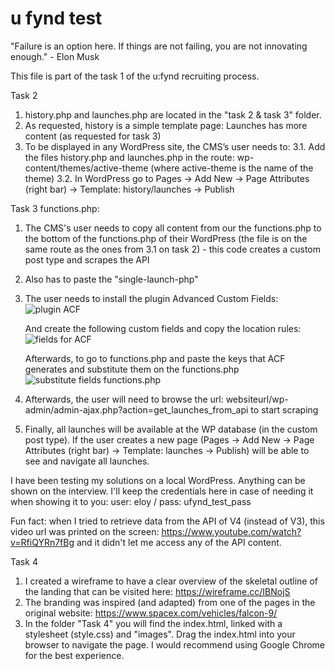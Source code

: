 # u fynd test
 "Failure is an option here. If things are not failing, you are not innovating enough." - Elon Musk

This file is part of the task 1 of the u:fynd recruiting process.


Task 2
1. history.php and launches.php are located in the "task 2 & task 3" folder.
2. As requested, history is a simple template page: <?php /* Template Name: history */ ?>
Launches has more content (as requested for task 3)
3. To be displayed in any WordPress site, the CMS’s user needs to:
    3.1. Add the files history.php and launches.php in the route: wp-content/themes/active-theme (where active-theme is the name of the theme)
    3.2. In WordPress go to Pages -> Add New -> Page Attributes (right bar) -> Template: history/launches -> Publish


Task 3
functions.php:
1. The CMS's user needs to copy all content from our the functions.php to the bottom of the functions.php of their WordPress (the file is on the same route as the ones from 3.1 on task 2) - this code creates a custom post type and scrapes the API
2. Also has to paste the "single-launch-php"
3. The user needs to install the plugin Advanced Custom Fields:
    ![plugin ACF](https://ireneyeloy.com/wp-content/uploads/2021/05/1.-ACF-Plugin-install-and-activate.jpg)
    
    And create the following custom fields and copy the location rules: 
    ![fields for ACF](https://ireneyeloy.com/wp-content/uploads/2021/05/necessary-custom-fields.jpg)

    Afterwards, to go to functions.php and paste the keys that ACF generates and substitute them on the functions.php
    ![substitute fields functions.php](https://ireneyeloy.com/wp-content/uploads/2021/05/change-for-the-new-ones.jpg)

4. Afterwards, the user will need to browse the url: websiteurl/wp-admin/admin-ajax.php?action=get_launches_from_api to start scraping
5. Finally, all launches will be available at the WP database (in the custom post type). If the user creates a new page (Pages -> Add New -> Page Attributes (right bar) -> Template: launches -> Publish) will be able to see and navigate all launches.


I have been testing my solutions on a local WordPress. Anything can be shown on the interview. I'll keep the credentials here in case of needing it when showing it to you: user: eloy / pass: ufynd_test_pass

Fun fact: when I tried to retrieve data from the API of V4 (instead of V3), this video url was printed on the screen: https://www.youtube.com/watch?v=RfiQYRn7fBg and it didn't let me access any of the API content.


Task 4
1. I created a wireframe to have a clear overview of the skeletal outline of the landing that can be visited here: https://wireframe.cc/IBNojS
2. The branding was inspired (and adapted) from one of the pages in the original website: https://www.spacex.com/vehicles/falcon-9/ 
3. In the folder "Task 4" you will find the index.html, linked with a stylesheet (style.css) and "images". Drag the index.html into your browser to navigate the page. I would recommend using Google Chrome for the best experience.